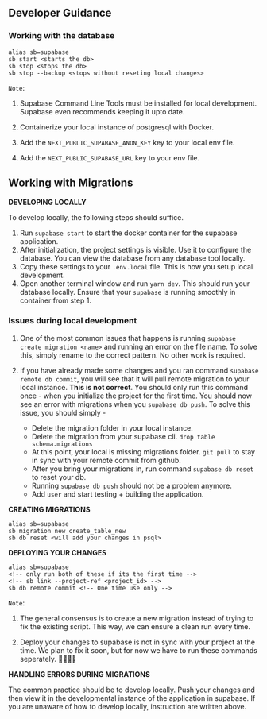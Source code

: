## Developer Guidance

### Working with the database

```
alias sb=supabase
sb start <starts the db>
sb stop <stops the db>
sb stop --backup <stops without reseting local changes>
```

`Note`:

1. Supabase Command Line Tools must be installed for local development. Supabase even recommends keeping it upto date.

2. Containerize your local instance of postgresql with Docker.

3. Add the `NEXT_PUBLIC_SUPABASE_ANON_KEY` key to your local env file.

4. Add the `NEXT_PUBLIC_SUPABASE_URL` key to your env file.

## Working with Migrations

**DEVELOPING LOCALLY**

To develop locally, the following steps should suffice.

1. Run `supabase start` to start the docker container for the supabase application.
2. After initialization, the project settings is visible. Use it to configure the database. You can view the database from any database tool locally.
3. Copy these settings to your `.env.local` file. This is how you setup local development.
4. Open another terminal window and run `yarn dev`. This should run your database locally. Ensure that your `supabase` is running smoothly in container from step 1.

### Issues during local development

1. One of the most common issues that happens is running `supabase create migration <name>` and running an error on the file name.
   To solve this, simply rename to the correct pattern. No other work is required.
2. If you have already made some changes and you ran command `supabase remote db commit`, you will see that it will pull remote migration to your local instance. **This is not correct**. You should only run this command once - when you initialize the project for the first time.
   You should now see an error with migrations when you `supabase db push`. To solve this issue, you should simply -

   - Delete the migration folder in your local instance.
   - Delete the migration from your supabase cli. `drop table schema.migrations`
   - At this point, your local is missing migrations folder. `git pull` to stay in sync with your remote commit from github.
   - After you bring your migrations in, run command `supabase db reset` to reset your db.
   - Running `supabase db push` should not be a problem anymore.
   - Add `user` and start testing + building the application.

**CREATING MIGRATIONS**

```
alias sb=supabase
sb migration new create_table_new
sb db reset <will add your changes in psql>

```

**DEPLOYING YOUR CHANGES**

```
alias sb=supabase
<!-- only run both of these if its the first time -->
<!-- sb link --project-ref <project_id> -->
sb db remote commit <!-- One time use only -->
```

`Note`:

1. The general consensus is to create a new migration instead of trying to fix the existing script. This way, we can ensure a clean run every time.

2. Deploy your changes to supabase is not in sync with your project at the time. We plan to fix it soon, but for now we have to run these commands seperately. 😵‍💫😵‍💫

**HANDLING ERRORS DURING MIGRATIONS**

The common practice should be to develop locally.
Push your changes and then view it in the developmental instance of the application in supabase.
If you are unaware of how to develop locally, instruction are written above.
